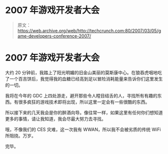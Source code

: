# 2007 年游戏开发者大会 

> 原文：<https://web.archive.org/web/http://techcrunch.com:80/2007/03/05/game-developers-conference-2007/>

# 2007 年游戏开发者大会

大约 20 分钟前，我踏上了阳光明媚的旧金山美丽的莫斯康中心。在狼吞虎咽地吃了一个百吉饼后，我觉得我的血糖已经高到足以冒险消耗能量来告诉你们这里发生的一切。

我将在今年的 GDC 上四处游走，避开那些令人瞠目结舌的人，寻找所有有趣的东西。有很多疯狂的游戏技术即将出现，所以这里一定会有一些很酷的东西。

所以接下来的几天我会是你的醉酒向导。像往常一样，如果这里有任何你们想知道更多的事情，请让我知道，我会尽最大努力去寻找。

哦，不像我们的 CES 灾难，这一次我有 WWAN，所以我不会被劣质的传统 WiFi 所阻挠。万岁。

完毕。